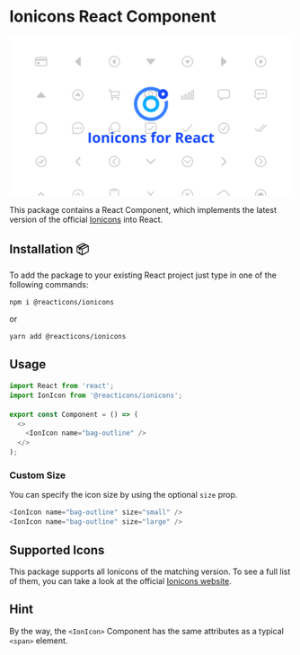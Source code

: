 # Ionicons React Component

![hero_image.png](hero_image.png)

This package contains a React Component, which implements the latest version of the official [Ionicons](https://github.com/ionic-team/ionicons) into React.

## Installation 📦

To add the package to your existing React project just type in one of the following commands:

```
npm i @reacticons/ionicons
```

or

```
yarn add @reacticons/ionicons
```

## Usage

```js
import React from 'react';
import IonIcon from '@reacticons/ionicons';

export const Component = () => (
  <>
    <IonIcon name="bag-outline" />
  </>
);
```

### Custom Size

You can specify the icon size by using the optional `size` prop.

```js
<IonIcon name="bag-outline" size="small" />
<IonIcon name="bag-outline" size="large" />
```

## Supported Icons

This package supports all Ionicons of the matching version. To see a full list of them, you can take a look at the official [Ionicons website](https://ionicons.com/).

## Hint

By the way, the `<IonIcon>` Component has the same attributes as a typical `<span>` element.
